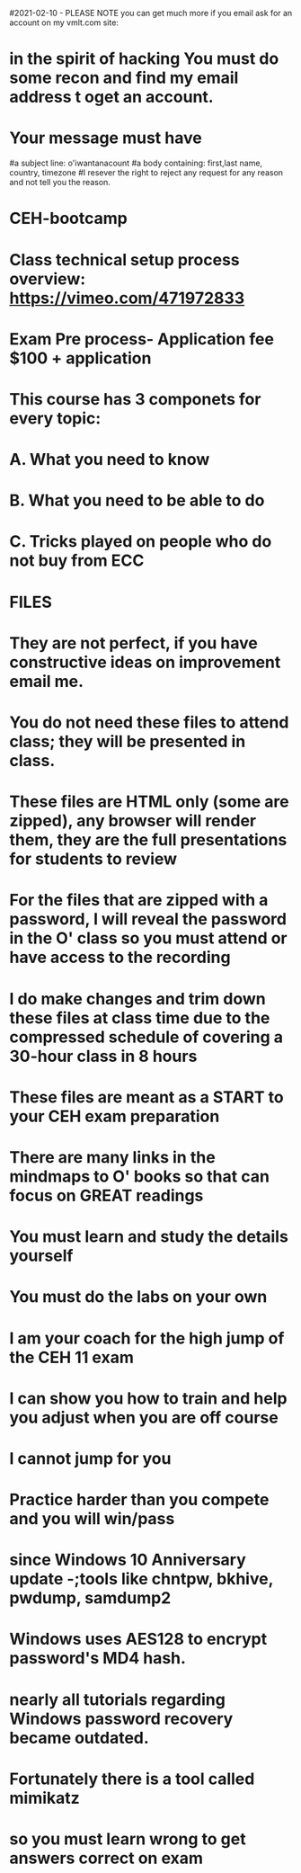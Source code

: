 #2021-02-10 - PLEASE NOTE you can get much more if you email ask for an account on my vmlt.com site:
# in the spirit of hacking You must do some recon and find my email address t oget an account.
# Your message must have 
#a subject line: o'iwantanacount
#a body containing: first,last name, country, timezone
#I resever the right to reject any request for any reason and not tell you the reason.

# CEH-bootcamp
# Class technical setup process overview: https://vimeo.com/471972833
# Exam Pre process- Application fee $100 + application
# This course has 3 componets for every topic: 
#  A. What you need to know 
#  B. What you need to be able to do 
#  C. Tricks played on people who do not buy from ECC
# FILES
# They are not perfect, if you have constructive ideas on improvement email me.
# You do not need these files to attend class; they will be presented in class.
# These files are HTML only (some are zipped), any browser will render them, they are the full presentations for students to review
# For the files that are zipped with a password, I will reveal the password in the O' class so you must attend or have access to the recording
# I do make changes and trim down these files at class time due to the compressed schedule of covering a 30-hour class in 8 hours
# These files are meant as a START to your CEH exam preparation
# There are many links in the mindmaps to O' books so that can focus on GREAT readings
# You must learn and study the details yourself
# You must do the labs on your own

# I am your coach for the high jump of the CEH 11 exam
# I can show you how to train and help you adjust when you are off course
# I cannot jump for you
# Practice harder than you compete and you will win/pass

# since Windows 10 Anniversary update -;tools like chntpw, bkhive, pwdump, samdump2 
# Windows uses AES128 to encrypt password's MD4 hash. 
# nearly all tutorials regarding Windows password recovery became outdated.
# Fortunately there is a tool called mimikatz
# so you must learn wrong to get answers correct on exam

